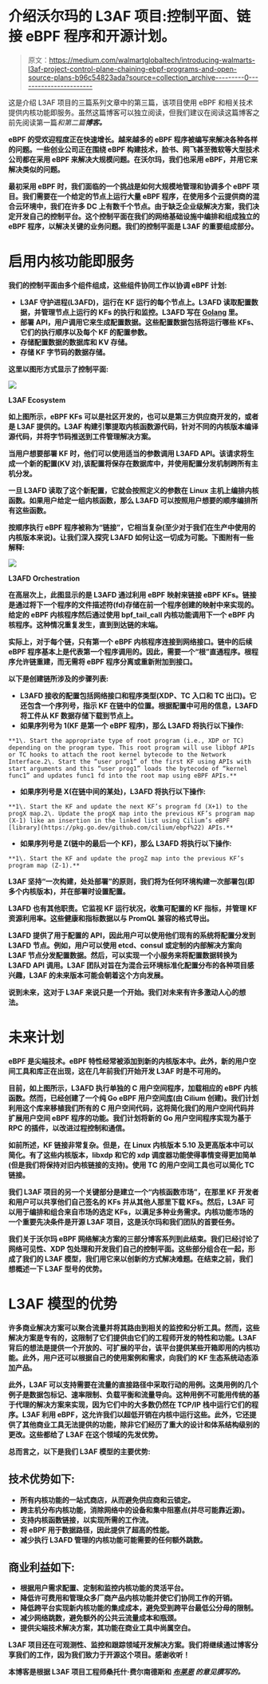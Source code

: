 # 介绍沃尔玛的 L3AF 项目:控制平面、链接 eBPF 程序和开源计划。

> 原文：<https://medium.com/walmartglobaltech/introducing-walmarts-l3af-project-control-plane-chaining-ebpf-programs-and-open-source-plans-b96c54823ada?source=collection_archive---------0----------------------->

这是介绍 L3AF 项目的三篇系列文章中的第三篇，该项目使用 eBPF 和相关技术提供内核功能即服务。虽然这篇博客可以独立阅读，但我们建议在阅读这篇博客之前先阅读第一篇[](/walmartglobaltech/introducing-walmarts-l3af-project-how-do-we-use-ebpf-to-provide-network-visibility-in-a-8b9ae4d26200)**和第二篇*[](/walmartglobaltech/introducing-walmarts-l3af-project-xdp-based-packet-processing-at-scale-81a13ff49572)**博客。***

**eBPF 的受欢迎程度正在快速增长。越来越多的 eBPF 程序被编写来解决各种各样的问题。一些创业公司正在围绕 eBPF 构建技术，脸书、网飞甚至微软等大型技术公司都在采用 eBPF 来解决大规模问题。在沃尔玛，我们也采用 eBPF，并用它来解决类似的问题。**

**最初采用 eBPF 时，我们面临的一个挑战是如何大规模地管理和协调多个 eBPF 项目。我们需要在一个给定的节点上运行大量 eBPF 程序，在使用多个云提供商的混合云环境中，我们在许多 DC 上有数千个节点。由于缺乏企业级解决方案，我们决定开发自己的控制平台。这个控制平面在我们的网络基础设施中编排和组成独立的 eBPF 程序，以解决关键的业务问题。我们的控制平面是 L3AF 的重要组成部分。**

# **启用内核功能即服务**

**我们的控制平面由多个组件组成，这些组件协同工作以协调 eBPF 计划:**

*   **L3AF 守护进程(L3AFD)，运行在 KF 运行的每个节点上。L3AFD 读取配置数据，并管理节点上运行的 KFs 的执行和监控。L3AFD 写在 [Golang](https://golang.org/) 里。**
*   **部署 API，用户调用它来生成配置数据。这些配置数据包括将运行哪些 KFs、它们的执行顺序以及每个 KF 的配置参数。**
*   **存储配置数据的数据库和 KV 存储。**
*   **存储 KF 字节码的数据存储。**

**这里以图形方式显示了控制平面:**

**![](img/02928f15049145d10c569f83504f7f62.png)**

**L3AF Ecosystem**

**如上图所示，eBPF KFs 可以是社区开发的，也可以是第三方供应商开发的，或者是 L3AF 提供的。L3AF 构建引擎提取内核函数源代码，针对不同的内核版本编译源代码，并将字节码推送到工件管理解决方案。**

**当用户想要部署 KF 时，他们可以使用适当的参数调用 L3AFD API。该请求将生成一个新的配置(KV 对),该配置将保存在数据库中，并使用配置分发机制跨所有主机分发。**

**一旦 L3AFD 读取了这个新配置，它就会按照定义的参数在 Linux 主机上编排内核函数。如果用户给定一组内核函数，那么 L3AFD 可以按照用户想要的顺序编排所有这些函数。**

**按顺序执行 eBPF 程序被称为“链接”，它相当复杂(至少对于我们在生产中使用的内核版本来说)。让我们深入探究 L3AFD 如何让这一切成为可能。下图附有一些解释:**

**![](img/00ab133b961b7624ded66acdffeb1e53.png)**

**L3AFD Orchestration**

**在高层次上，此图显示的是 L3AFD 通过利用 eBPF 映射来链接 eBPF KFs。链接是通过将下一个程序的文件描述符(fd)存储在前一个程序创建的映射中来实现的。给定的 eBPF 内核程序然后通过使用 bpf_tail_call 内核功能调用下一个 eBPF 内核程序。这种情况重复发生，直到到达链的末端。**

**实际上，对于每个链，只有第一个 eBPF 内核程序连接到网络接口。链中的后续 eBPF 程序基本上是代表第一个程序调用的。因此，需要一个“根”直通程序。根程序允许链重建，而无需将 eBPF 程序分离或重新附加到接口。**

**以下是创建链所涉及的步骤列表:**

*   **L3AFD 接收的配置包括网络接口和程序类型(XDP、TC 入口和 TC 出口)。它还包含一个序列号，指示 KF 在链中的位置。根据配置中可用的信息，L3AFD 将工件从 KF 数据存储下载到节点上。**
*   **如果序列号为 1(KF 是第一个 eBPF 程序)，那么 L3AFD 将执行以下操作:**

```
**1\. Start the appropriate type of root program (i.e., XDP or TC) depending on the program type. This root program will use libbpf APIs or TC hooks to attach the root kernel bytecode to the Network Interface.2\. Start the “user prog1” of the first KF using APIs with start arguments and this “user prog1” loads the bytecode of “kernel func1” and updates func1 fd into the root map using eBPF APIs.**
```

*   **如果序列号是 X(在链中间的某处)，L3AFD 将执行以下操作:**

```
**1\. Start the KF and update the next KF’s program fd (X+1) to the progX map.2\. Update the progX map into the previous KF’s program map (X-1) like an insertion in the linked list using Cilium’s eBPF [library](https://pkg.go.dev/github.com/cilium/ebpf%22) APIs.**
```

*   **如果序列号是 Z(链中的最后一个 KF)，那么 L3AFD 将执行以下操作:**

```
**1\. Start the KF and update the progZ map into the previous KF’s program map (Z-1).**
```

**L3AF 坚持“一次构建，处处部署”的原则，我们将为任何环境构建一次部署包(即多个内核版本)，并在部署时设置配置。**

**L3AFD 也有其他职责。它监视 KF 运行状况，收集可配置的 KF 指标，并管理 KF 资源利用率。这些健康和指标数据以与 PromQL 兼容的格式导出。**

**L3AFD 提供了用于配置的 API，因此用户可以使用他们现有的系统将配置分发到 L3AFD 节点。例如，用户可以使用 etcd、consul 或定制的内部解决方案向 L3AF 节点分发配置数据。然后，可以实现一个小服务来将配置数据转换为 L3AFD API 调用。L3AF 团队对旨在为混合云环境标准化配置分布的各种项目感兴趣，L3AF 的未来版本可能会朝着这个方向发展。**

**说到未来，这对于 L3AF 来说只是一个开始。我们对未来有许多激动人心的想法。**

# **未来计划**

**eBPF 是尖端技术。eBPF 特性经常被添加到新的内核版本中。此外，新的用户空间工具和库正在出现，这在几年前我们开始开发 L3AF 时是不可用的。**

**目前，如上图所示，L3AFD 执行单独的 C 用户空间程序，加载相应的 eBPF 内核函数。然而，已经创建了一个纯 Go eBPF 用户空间[库](https://pkg.go.dev/github.com/cilium/ebpf%22%20/)(由 Cilium 创建)。我们计划利用这个库来移植我们所有的 C 用户空间代码，这将简化我们的用户空间代码并扩展用户空间 eBPF 程序的功能。我们计划将新的 Go 用户空间程序实现为基于 RPC 的插件，以改进过程控制和通信。**

**如前所述，KF 链接非常复杂。但是，在 Linux 内核版本 5.10 及更高版本中可以简化。有了这些内核版本，libxdp 和它的 xdp 调度器功能使得事情变得更加简单(但是我们将保持对旧内核链接的支持)。使用 TC 的用户空间工具也可以简化 TC 链接。**

**我们 L3AF 项目的另一个关键部分是建立一个“内核函数市场”，在那里 KF 开发者和用户可以共享他们自己签名的 KFs 并从其他人那里下载 KFs。然后，L3AF 可以用于编排和组合来自市场的选定 KFs，以满足多种业务需求。内核功能市场的一个重要先决条件是开源 L3AF 项目，这是沃尔玛和我们团队的首要任务。**

**我们关于沃尔玛 eBPF 网络解决方案的三部分博客系列到此结束。我们已经讨论了网络可见性、XDP 包处理和开发我们自己的控制平面。这些部分组合在一起，形成了我们的 L3AF 模型，我们用它来以创新的方式解决难题。在结束之前，我们想概述一下 L3AF 型号的优势。**

# **L3AF 模型的优势**

**许多商业解决方案可以聚合流量并将其路由到相关的监控和分析工具。然而，这些解决方案是专有的，这限制了它们提供由它们的工程师开发的特性和功能。L3AF 背后的想法是提供一个开放的、可扩展的平台，该平台提供某些开箱即用的内核功能。此外，用户还可以根据自己的使用案例和需求，向我们的 KF 生态系统动态添加产品。**

**此外，L3AF 可以支持需要在流量的直接路径中采取行动的用例。这类用例的几个例子是数据包标记、速率限制、负载平衡和流量导向。这种用例不可能用传统的基于代理的解决方案来实现，因为它们中的大多数仍然在 TCP/IP 栈中运行它们的程序。L3AF 利用 eBPF，这允许我们以超低开销在内核中运行这些。此外，它还提供了其他商业工具无法提供的功能，除非它们经历了重大的设计和体系结构级别的更改。这些都给了 L3AF 在这个领域的先发优势。**

**总而言之，以下是我们 L3AF 模型的主要优势:**

## **技术优势如下:**

*   **所有内核功能的一站式商店，从而避免供应商和云锁定。**
*   **跨主机分布内核功能，消除网络中的设备和集中阻塞点(并尽可能靠近源)。**
*   **支持内核函数链接，以实现所需的工作流。**
*   **将 eBPF 用于数据路径，因此提供了超高的性能。**
*   **减少执行 L3AFD 管理的内核功能可能需要的任何额外跳数。**

## **商业利益如下:**

*   **根据用户需求配置、定制和监控内核功能的灵活平台。**
*   **降低许可费用和管理众多厂商产品内核功能并使它们协同工作的开销。**
*   **降低跨平台实现新内核功能的集成成本，避免受到跨平台最低公分母的限制。**
*   **减少网络跳数，避免额外的公共云流量成本和瓶颈。**
*   **提供尖端技术解决方案，其功能在商业工具中尚属空白。**

**L3AF 项目还在可观测性、监控和跟踪领域开发解决方案。我们将继续通过博客分享我们的工作，因为我们致力于开源这个项目。感谢收听！**

**本博客是根据 L3AF 项目工程师桑托什·费尔南德斯和 [*布莱恩*](https://www.linkedin.com/in/bgmerrell/) *的意见撰写的。***